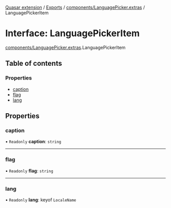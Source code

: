[Quasar extension](../index.md) / [Exports](../modules.md) / [components/LanguagePicker.extras](../modules/components_LanguagePicker_extras.md) / LanguagePickerItem

# Interface: LanguagePickerItem

[components/LanguagePicker.extras](../modules/components_LanguagePicker_extras.md).LanguagePickerItem

## Table of contents

### Properties

- [caption](components_LanguagePicker_extras.LanguagePickerItem.md#caption)
- [flag](components_LanguagePicker_extras.LanguagePickerItem.md#flag)
- [lang](components_LanguagePicker_extras.LanguagePickerItem.md#lang)

## Properties

### caption

• `Readonly` **caption**: `string`

___

### flag

• `Readonly` **flag**: `string`

___

### lang

• `Readonly` **lang**: keyof `LocaleName`

